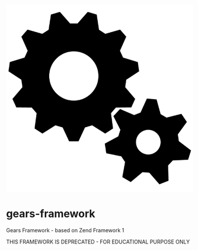 ![logo](logo.png)

# gears-framework
Gears Framework - based on Zend Framework 1

THIS FRAMEWORK IS DEPRECATED - FOR EDUCATIONAL PURPOSE ONLY
